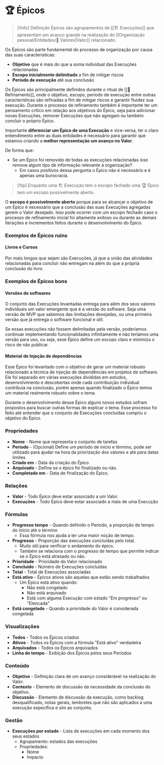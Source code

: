 # 🏆 Épicos

> [!info] Definição
> Épicos são agrupamentos de [[🏗️ Execuções]] que apresentam um avanço grande na realização do [[Organização pessoal/Entidades/🌟 Valores|Valor]] relacionado.

Os Épicos são parte fundamental do processo de organização por causa das suas características:

- **Objetivo** que é mais do que a soma individual das Execuções relacionadas
- **Escopo inicialmente delimitado** a fim de mitigar riscos
- **Período de execução** até sua conclusão

Os Épicos são principalmente definidos durante o ritual de [[🔬 Refinamento]], onde o objetivo, escopo, período de execução entre outras características são refinadas a fim de mitigar riscos e garantir fluidez sua execução. Durante o processo de refinamento também é importante ter um pensamento crítico em relação aos objetivos do Épico, seja para adicionar novas Execuções, remover Execuções que não agregam ou também concluir o próprio Épico.

Importante **diferenciar um Épico de uma Execução** e vice-versa, ter o claro entendimento entre as duas entidades é necessário para garantir que estamos criando a **melhor representação um avanço no Valor**.

De forma que:
- Se um Épico foi removido de todas as execuções relacionadas isso remove algum tipo de informação relevante à organização?
	- Em casos positivos dessa pergunta o Épico não é necessário e é apenas uma burocracia.

> [!tip] Enquanto uma 🏗️ Execução tem o escopo fechado uma 🏆 Épico tem um escopo possivelmente aberto.

O **escopo é possivelmente aberto** porque para se alcançar o objetivo de um Épico é necessário que a conclusão das suas Execuções agregadas gerem o Valor desejado. Isso pode ocorrer com um escopo fechado caso o processo de refinamento inicial foi altamente exitoso ou durante as demais iterações e incrementos feitos durante o desenvolvimento do Épico.

### Exemplos de Épicos ruins

#### Livros e Cursos

Por mais longos que sejam são Execuções, já que a união das atividades relacionadas para concluir não entregam na além do que a própria conclusão do livro.

### Exemplos de Épicos bons

#### Versões de softwares

O conjunto das Execuções levantadas entrega para além dos seus valores individuais um valor emergente que é a versão do software. Seja uma versão de MVP que sabemos das limitações desejadas, ou uma primeira versão que já entrega o software funcional e útil.

Se essas execuções não fossem delimitadas pela versão, poderíamos continuar implementando funcionalidades infinitamente e não teríamos uma versão para uso, ou seja, esse Épico define um escopo claro e minimiza o risco de não publicar.

#### Material de Injeção de dependências

Esse Épico foi levantado com o objetivo de gerar um material robusto relacionado a técnica de injeção de dependências em projetos de software. Ele foi separado em várias execuções divididas em estudos, desenvolvimento e descobertas onde cada contribuição individual contribuía na conclusão, porém apenas quando finalizado o Épico temos um material realmente robusto sobre o tema.

Durante o desenvolvimento desse Épico alguns novos estudos sofram propostos para buscar outras formas de explicar o tema. Esse processo foi feito até entender que o conjunto de Execuções concluídas cumpriu o objetivo do Épico.
### Propriedades

- **Nome** - Nome que representa o conjunto de tarefas
- **Período** - (Opcional) Define um período de início e término, pode ser utilizado para ajudar na hora da priorização dos valores e até para datas limites
- **Criado em** - Data da criação do Épico
- **Arquivado** - Define se o épico foi finalizado ou não.
- **Completado em** - Data de finalização do Épico.

### Relações

- **Valor** - Todo Épico deve estar associado a um Valor.
- **Execuções** - Todo Épico deve estar associado a mais de uma Execução

### Fórmulas

- **Progresso tempo** - Quando definido o Período, a proporção de tempo do início até o término
	- Essa fórmula nos ajuda a ter uma maior noção de tempo.
- **Progresso** - Proporção das execuções concluídas pelo total. 
	- Muito útil para verificar o andamento do épico. 
	- Também se relaciona com o progresso de tempo que permite indicar se o Épico está atrasado ou não.
- **Prioridade** - Prioridade do Valor relacionado
- **Concluído** - Número de Execuções concluídas
- **Total** - Total de Execuções associadas
- **Está ativo** - Épicos ativos são aquelas que estão sendo trabalhados
	- Um Épico está ativo quando:
		- Não está congelado
		- Não está arquivado
		- Está com alguma Execução com estado "Em progresso" ou "Elencada"
- **Está congelado** - Quando a prioridade do Valor é considerada congelada

### Visualizações

- **Todos** - Todos os Épicos criados
- **Ativos** - Todos os Épicos com a fórmula "Está ativo" verdadeira
- **Arquivados** - Todos os Épicos arquivados
- **Linha do tempo** - Exibição dos Épicos pelos seus Períodos

### Conteúdo

- **Objetivo** - Definição clara de um avanço considerável na realização do Valor.
- **Contexto** - Elemento de discussão da necessidade da conclusão do objetivo.
- **Discussão** - Elemento de discussão da execução, como backlog desqualificado, notas gerais, lembretes que não são aplicados a uma execução específica e sim ao conjunto.

### Gestão

- **Execuções por estado** - Lista de execuções em cada momento dos seus estados
	- Agrupamento: estados das execuções
	- Propriedades:
		- Nome
		- Impacto